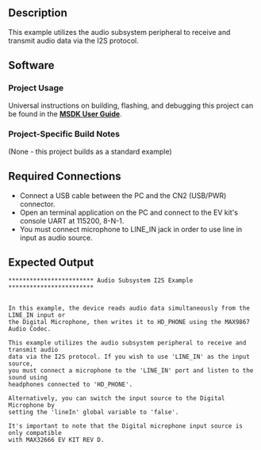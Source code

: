 ## Description

This example utilizes the audio subsystem peripheral to receive and transmit audio data via the I2S protocol.

## Software

### Project Usage

Universal instructions on building, flashing, and debugging this project can be found in the **[MSDK User Guide](https://analogdevicesinc.github.io/msdk/USERGUIDE/)**.

### Project-Specific Build Notes

(None - this project builds as a standard example)

## Required Connections

-   Connect a USB cable between the PC and the CN2 (USB/PWR) connector.
-   Open an terminal application on the PC and connect to the EV kit's console UART at 115200, 8-N-1.
-   You must connect microphone to LINE_IN jack in order to use line in input as audio source.

## Expected Output
```
************************ Audio Subsystem I2S Example ************************


In this example, the device reads audio data simultaneously from the LINE_IN input or 
the Digital Microphone, then writes it to HD_PHONE using the MAX9867 Audio Codec. 

This example utilizes the audio subsystem peripheral to receive and transmit audio 
data via the I2S protocol. If you wish to use 'LINE_IN' as the input source, 
you must connect a microphone to the 'LINE_IN' port and listen to the sound using 
headphones connected to 'HD_PHONE'. 

Alternatively, you can switch the input source to the Digital Microphone by 
setting the 'lineIn' global variable to 'false'. 

It's important to note that the Digital microphone input source is only compatible 
with MAX32666 EV KIT REV D. 
```
